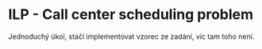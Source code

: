 # ILP - Call center scheduling problem

Jednoduchý úkol, stačí implementovat vzorec ze zadání, víc tam toho není.